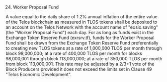 24. Worker Proposal Fund

A value equal to the daily share of 1.2% annual inflation of the entire value of the Telos blockchain as measured in TLOS tokens shall be deposited to an account on the Telos Network with the account name of "eosio.saving" (the "Worker Proposal Fund") each day. For as long as funds exist in the Exchange Token Reserve Fund (exrsrv.tf), funds for the Worker Proposal Fund shall be drawn from the Exchange Token Reserve Fund preferentially to creating new TLOS tokens at a rate of 1,000,000 TLOS per month through block 98,000,000; at a rate of 400,000 TLOS per month for blocks 98,000,001 through block 113,000,000; at a rate of 350,000 TLOS per month from block 113,000,001. This rate may be adjusted by a 2/3+1 vote of the Block Producers provided it does not exceed the limits set in Clause 49 "Telos Economic Development".
